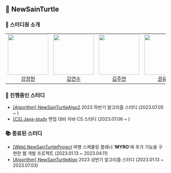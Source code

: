 ## 🐢 NewSainTurtle

### 💁 스터디원 소개

<table>
<tr>
<td align="center"><a href="https://github.com/taboowiths"><img src="https://avatars.githubusercontent.com/u/85155789?v=4" width="127px;"/></br> <div>강정현</div></a></td>
<td align="center"><a href="https://github.com/yeonsu-k"><img src="https://avatars.githubusercontent.com/u/83412032?v=4" width="127px;"/></br> <div>김연수</div></a></td>
<td align="center"><a href="https://github.com/juuyeon"><img src="https://avatars.githubusercontent.com/u/70640278?v=4" width="127px;"/></br> <div>김주연</div></a></td>
<td align="center"><a href="https://github.com/Kuuuna98"><img src="https://avatars.githubusercontent.com/u/26339069?v=4" width="127px;"/></br> <div>권유나</div></a></td>
<td align="center"><a href="https://github.com/tgb02087"><img src="https://avatars.githubusercontent.com/u/63511273?v=4" width="127px;"/></br> <div>김강호</div></a></td>
<td align="center"><a href="https://github.com/platycodonv"><img src="https://avatars.githubusercontent.com/u/93230885?v=4" width="127px;"/></br> <div>김성수</div></a></td>
</tr>
</table>

### 📖 진행중인 스터디
- [[Algorithm] NewSainTurtleAlgo2](https://github.com/NewSainTurtle/NewSainTurtleAlgo2) 2023 하반기 알고리즘 스터디 (2023.07.05 ~ )
- [[CS] Java-study](https://github.com/NewSainTurtle/CS-study) 면접 대비 자바 CS 스터디 (2023.07.06 ~ )

### 📚 종료된 스터디
- [[Web] NewSainTurtleProject](https://github.com/NewSainTurtle/NewSainTurtleProject) 여행 스케줄링 플래너 ‘**MYRO**’에 추가 기능을 구현한 웹 개발 프로젝트 (2023.01.13 ~ 2023.04.11)
- [[Algorithm] NewSainTurtleAlgo](https://github.com/NewSainTurtle/NewSainTurtleAlgo) 2023 상반기 알고리즘 스터디 (2023.01.13 ~ 2023.07.03)
